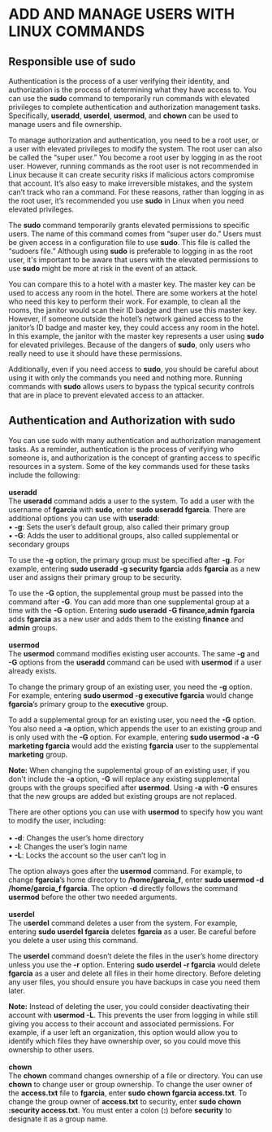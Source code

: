 <h1>ADD AND MANAGE USERS WITH LINUX COMMANDS</h1>

<h2>Responsible use of sudo</h2>
Authentication is the process of a user verifying their identity, and authorization is the process of determining what they have access to.  You can use the <b>sudo</b> command to temporarily run commands with elevated privileges to complete authentication and authorization management tasks.  Specifically, <b>useradd</b>, <b>userdel</b>, <b>usermod</b>, and <b>chown</b> can be used to manage users and file ownership.

To manage authorization and authentication, you need to be a root user, or a user with elevated privileges to modify the system.  The root user can also be called the “super user.”  You become a root user by logging in as the root user.  However, running commands as the root user is not recommended in Linux because it can create security risks if malicious actors compromise that account.  It’s also easy to make irreversible mistakes, and the system can’t track who ran a command.  For these reasons, rather than logging in as the root user, it’s recommended you use <b>sudo</b> in Linux when you need elevated privileges.

The <b>sudo</b> command temporarily grants elevated permissions to specific users.  The name of this command comes from “super user do.”  Users must be given access in a configuration file to use <b>sudo</b>.  This file is called the “sudoers file.”  Although using <b>sudo</b> is preferable to logging in as the root user, it's important to be aware that users with the elevated permissions to use <b>sudo</b> might be more at risk in the event of an attack.

You can compare this to a hotel with a master key.  The master key can be used to access any room in the hotel.  There are some workers at the hotel who need this key to perform their work.  For example, to clean all the rooms, the janitor would scan their ID badge and then use this master key.  However, if someone outside the hotel’s network gained access to the janitor’s ID badge and master key, they could access any room in the hotel.  In this example, the janitor with the master key represents a user using <b>sudo</b> for elevated privileges.  Because of the dangers of <b>sudo</b>, only users who really need to use it should have these permissions.

Additionally, even if you need access to <b>sudo</b>, you should be careful about using it with only the commands you need and nothing more.  Running commands with <b>sudo</b> allows users to bypass the typical security controls that are in place to prevent elevated access to an attacker.

<h2>Authentication and Authorization with sudo</h2>
You can use sudo with many authentication and authorization management tasks.  As a reminder, authentication is the process of verifying who someone is, and authorization is the concept of granting access to specific resources in a system.  Some of the key commands used for these tasks include the following:
<br />
<br />
<b>useradd</b>
<br />
The <b>useradd</b> command adds a user to the system.  To add a user with the username of <b>fgarcia</b> with <b>sudo</b>, enter <b>sudo useradd fgarcia</b>.  There are additional options you can use with <b>useradd</b>:<br />
•	<b>-g</b>: Sets the user’s default group, also called their primary group<br />
•	<b>-G</b>: Adds the user to additional groups, also called supplemental or secondary groups<br />

To use the <b>-g</b> option, the primary group must be specified after <b>-g</b>.  For example, entering <b>sudo useradd -g security fgarcia</b> adds <b>fgarcia</b> as a new user and assigns their primary group to be security.

To use the <b>-G </b>option, the supplemental group must be passed into the command after <b>-G</b>.  You can add more than one supplemental group at a time with the <b>-G</b> option.  Entering <b>sudo useradd -G finance,admin fgarcia</b> adds <b>fgarcia</b> as a new user and adds them to the existing <b>finance</b> and <b>admin</b> groups.
<br />
<br />
<b>usermod</b>
<br />
The <b>usermod</b> command modifies existing user accounts.  The same <b>-g</b> and <b>-G</b> options from the <b>useradd</b> command can be used with <b>usermod</b> if a user already exists.

To change the primary group of an existing user, you need the <b>-g</b> option.  For example, entering <b>sudo usermod -g executive fgarcia</b> would change <b>fgarcia</b>’s primary group to the <b>executive</b> group.

To add a supplemental group for an existing user, you need the <b>-G</b> option.  You also need a <b>-a</b> option, which appends the user to an existing group and is only used with the <b>-G</b> option.  For example, entering <b>sudo usermod -a -G marketing fgarcia</b> would add the existing <b>fgarcia</b> user to the supplemental <b>marketing</b> group.

<b>Note:</b> When changing the supplemental group of an existing user, if you don't include the <b>-a</b> option, <b>-G</b> will replace any existing supplemental groups with the groups specified after <b>usermod</b>.  Using <b>-a</b> with <b>-G</b> ensures that the new groups are added but existing groups are not replaced.

There are other options you can use with <b>usermod</b> to specify how you want to modify the user, including:
<br />
<br />
•	<b>-d</b>: Changes the user’s home directory<br />
•	<b>-l</b>: Changes the user’s login name<br />
•	<b>-L</b>: Locks the account so the user can’t log in<br />

The option always goes after the <b>usermod</b> command.  For example, to change <b>fgarcia</b>’s home directory to <b>/home/garcia_f</b>, enter <b>sudo usermod -d /home/garcia_f fgarcia</b>.  The option <b>-d</b> directly follows the command <b>usermod</b> before the other two needed arguments.
<br />
<br />
<b>userdel</b>
<br />
The u<b>serdel</b> command deletes a user from the system.  For example, entering <b>sudo userdel fgarcia</b> deletes <b>fgarcia</b> as a user.  Be careful before you delete a user using this command.

The <b>userdel</b> command doesn’t delete the files in the user’s home directory unless you use the <b>-r</b> option.  Entering <b>sudo userdel -r fgarcia</b> would delete <b>fgarcia</b> as a user and delete all files in their home directory.  Before deleting any user files, you should ensure you have backups in case you need them later.

<b>Note:</b> Instead of deleting the user, you could consider deactivating their account with <b>usermod -L</b>.  This prevents the user from logging in while still giving you access to their account and associated permissions.  For example, if a user left an organization, this option would allow you to identify which files they have ownership over, so you could move this ownership to other users.
<br />
<br />
<b>chown</b>
<br />
The <b>chown</b> command changes ownership of a file or directory.  You can use <b>chown</b> to change user or group ownership.  To change the user owner of the <b>access.txt</b> file to <b>fgarcia</b>, enter <b>sudo chown fgarcia access.txt</b>.  To change the group owner of <b>access.txt</b> to security</b>, enter <b>sudo chown :security access.txt</b>.  You must enter a colon (<b>:</b>) before <b>security</b> to designate it as a group name.

</p>

<!--
 ```diff
- text in red
+ text in green
! text in orange
# text in gray
@@ text in purple (and bold)@@
```
--!>
